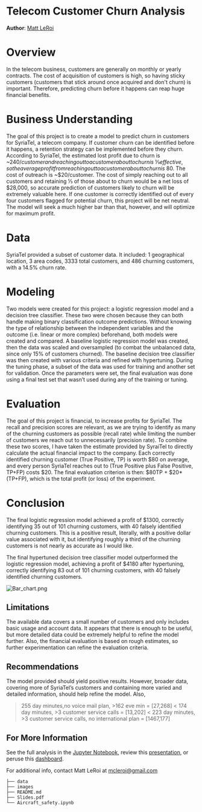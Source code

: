 # Telecom Customer Churn Analysis

**Author**: [Matt LeRoi](mailto:mcleroi@gmail.com) 

# Overview

In the telecom business, customers are generally on monthly or yearly contracts. The cost of acquisition of customers is high, so having sticky customers (customers that stick around once acquired and don't churn) is important. Therefore, predicting churn before it happens can reap huge financial benefits.

# Business Understanding

The goal of this project is to create a model to predict churn in customers for SyriaTel, a telecom company. If customer churn can be identified before it happens, a retention strategy can be implemented before they churn. According to SyriaTel, the estimated lost profit due to churn is ~$240/customer and reaching out to a customer about to churn is ~⅓ effective, so the average profit from reaching out to a customer about to churn is ~$80. The cost of outreach is ~$20/customer. The cost of simply reaching out to all customers and retaining ⅓ of those about to churn would be a net loss of $28,000, so accurate prediction of customers likely to churn will be extremely valuable here. If one customer is correctly identified out of every four customers flagged for potential churn, this project will be net neutral. The model will seek a much higher bar than that, however, and will optimize for maximum profit.

# Data
SyriaTel provided a subset of customer data. It included: 1 geographical location, 3 area codes, 3333 total customers, and 486 churning customers, with a 14.5% churn rate.

# Modeling

Two models were created for this project: a logistic regression model and a decision tree classifier. These two were chosen because they can both handle making binary classification outcome predictions. Without knowing the type of relationship between the independent variables and the outcome (i.e. linear or more complex) beforehand, both models were created and compared. A baseline logistic regression model was created, then the data was scaled and oversampled (to combat the unbalanced data, since only 15% of customers churned). The baseline decision tree classifier was then created with various criteria and refined with hypertuning. During the tuning phase, a subset of the data was used for training and another set for validation. Once the parameters were set, the final evaluation was done using a final test set that wasn’t used during any of the training or tuning.

# Evaluation

The goal of this project is financial, to increase profits for SyriaTel. The recall and precision scores are relevant, as we are trying to identify as many of the churning customers as possible (recall rate) while limiting the number of customers we reach out to unnecessarily (precision rate). To combine these two scores, I have taken the estimate provided by SyraiTel to directly calculate the actual financial impact to the company. Each correctly identified churning customer (True Positive, TP) is worth $80 on average, and every person SyriaTel reaches out to (True Positive plus False Positive, TP+FP) costs $20. The final evaluation criterion is then: $80TP + $20*(TP+FP), which is the total profit (or loss) of the experiment.


# Conclusion

The final logistic regression model achieved a profit of $1300, correctly identifying 35 out of 101 churning customers, with 40 falsely identified churning customers. This is a positive result, literally, with a positive dollar value associated with it, but identifying roughly a third of the churning customers is not nearly as accurate as I would like.

The final hypertuned decision tree classifier model outperformed the logistic regression model, achieving a profit of $4180 after hypertuning, correctly identifying 83 out of 101 churning customers, with 40 falsely identified churning customers. 

![Bar_chart.png](./Images/Classification_tree.png)

## Limitations

The available data covers a small number of customers and only includes basic usage and account data. It appears that there is enough to be useful, but more detailed data could be extremely helpful to refine the model further. Also, the financial evaluation is based on rough estimates, so further experimentation can refine the evaluation criteria.

## Recommendations

The model provided should yield positive results. However, broader data, covering more of SyriaTel’s customers and containing more varied and detailed information, should help refine the model. Also, 



> 255 day minutes,no voice mail plan, >162 eve min = [27,268]
< 174 day minutes, >3 customer service calls = [13,202]
< 223 day minutes,  >3 customer service calls, no international plan = [1467,177]


## For More Information

See the full analysis in the [Jupyter Notebook](./Aircraft_safety.ipynb), review this [presentation](./Slides.pdf), or peruse this [dashboard](https://public.tableau.com/app/profile/matthew.leroi/viz/Aircraft_safety/Dashboard?publish=yes).

For additional info, contact Matt LeRoi at [mcleroi@gmail.com](mailto:mcleroi@gmail.com)

```
├── data
├── images
├── README.md
├── Slides.pdf
└── Aircraft_safety.ipynb
``` 
